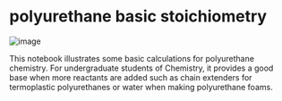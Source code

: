 # polyurethane basic stoichiometry

![image](https://github.com/user-attachments/assets/2cf1c5ba-36fa-4c57-84cb-8830d31fa790)


This notebook illustrates some basic calculations for polyurethane chemistry.
For undergraduate students of Chemistry, it provides a good base when more reactants are added such as chain extenders for termoplastic polyurethanes or water when making polyurethane foams.
